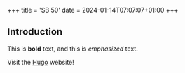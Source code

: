 +++
title = 'SB 50'
date = 2024-01-14T07:07:07+01:00
+++

## Introduction

This is **bold** text, and this is *emphasized* text.

Visit the [Hugo](https://gohugo.io) website!